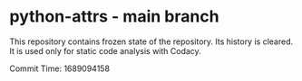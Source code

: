 # python-attrs - main branch

This repository contains frozen state of the repository.
Its history is cleared. It is used only for static code
analysis with Codacy.

Commit Time: 1689094158